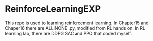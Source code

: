 # ReinforceLearningEXP

This repo is used to learning reinforcement learning.
In Chapter15 and Chaper16 there are ALLINONE .py, modified from RL hands on.
In RL learning lab, there are DDPG SAC and PPO that coded myself.